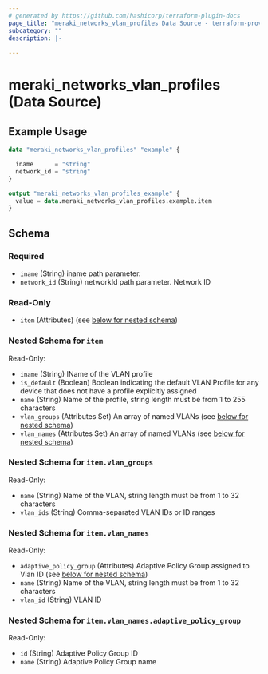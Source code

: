 ```yaml
---
# generated by https://github.com/hashicorp/terraform-plugin-docs
page_title: "meraki_networks_vlan_profiles Data Source - terraform-provider-meraki"
subcategory: ""
description: |-
  
---
```


# meraki_networks_vlan_profiles (Data Source)



## Example Usage

```terraform
data "meraki_networks_vlan_profiles" "example" {

  iname      = "string"
  network_id = "string"
}

output "meraki_networks_vlan_profiles_example" {
  value = data.meraki_networks_vlan_profiles.example.item
}
```

<!-- schema generated by tfplugindocs -->
## Schema

### Required

- `iname` (String) iname path parameter.
- `network_id` (String) networkId path parameter. Network ID

### Read-Only

- `item` (Attributes) (see [below for nested schema](#nestedatt--item))

<a id="nestedatt--item"></a>
### Nested Schema for `item`

Read-Only:

- `iname` (String) IName of the VLAN profile
- `is_default` (Boolean) Boolean indicating the default VLAN Profile for any device that does not have a profile explicitly assigned
- `name` (String) Name of the profile, string length must be from 1 to 255 characters
- `vlan_groups` (Attributes Set) An array of named VLANs (see [below for nested schema](#nestedatt--item--vlan_groups))
- `vlan_names` (Attributes Set) An array of named VLANs (see [below for nested schema](#nestedatt--item--vlan_names))

<a id="nestedatt--item--vlan_groups"></a>
### Nested Schema for `item.vlan_groups`

Read-Only:

- `name` (String) Name of the VLAN, string length must be from 1 to 32 characters
- `vlan_ids` (String) Comma-separated VLAN IDs or ID ranges


<a id="nestedatt--item--vlan_names"></a>
### Nested Schema for `item.vlan_names`

Read-Only:

- `adaptive_policy_group` (Attributes) Adaptive Policy Group assigned to Vlan ID (see [below for nested schema](#nestedatt--item--vlan_names--adaptive_policy_group))
- `name` (String) Name of the VLAN, string length must be from 1 to 32 characters
- `vlan_id` (String) VLAN ID

<a id="nestedatt--item--vlan_names--adaptive_policy_group"></a>
### Nested Schema for `item.vlan_names.adaptive_policy_group`

Read-Only:

- `id` (String) Adaptive Policy Group ID
- `name` (String) Adaptive Policy Group name
